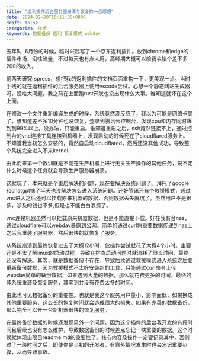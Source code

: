 ```yaml
---
title: "返利插件后台服务器崩溃与恢复的一点感想"
date: 2024-02-20T16:11:06+0800
draft: false
categories: 技术
keywords: 数据备份 返利 恢复模式 webdav
---
```


去年5，6月份的时候，临时兴起写了一个京东返利插件。放到chrome和edge的插件市场，没啥流量，不过每天也有点人用，高峰期大概可以给我攻陷个差不多200的收入。

前两天研究rspress，想把我的返利插件的文档页面重构一下，更美观一点。当时手残的就在返利插件的后台服务器上使用vscode尝试。心想一个静态网站生成器吗，没啥大问题，我之前在上面跑rust开发也没出现什么大事。谁知道就坏在这个上面。

在修改一个文件重新编译生成的时候，系统竟然没反应了，我以为可能是网络卡顿了，谁知道差不多10分钟也没恢复，登录到腾讯云控制台，发现cpu和内存同时爆到到99%以上。没办法，只能重启。谁知道重启之后，ssh竟然链接不上，通过控制台的vnc连接工具连接到机器上，发现启动的时候死在了cloudflared服务上。不知道我当初怎么安装的，竟然自启动cloudflared，然后还没其他成功，导致整个系统完全进入不来kernel.

由此而来第一个教训就是不能在生产机器上进行无关生产操作的其他任务，说不定什么时候这个任务就会导致生产服务器崩溃。

这就坑了，本来就是个重启解决的问题，现在要解决系统问题了。拜托了google和chatgpt搞了半天也没解决怎么进入系统问题。还好腾讯还有个救援模式，通过vnc进入之后还可以挂载原来机器的数据，否则数据丢失就坑了。虽然用户不是很多，涉及的钱也不多,但是也不能白白浪费了。

vnc连接机器虽然可以挂载原来机器数据，但是不能直接下载。好在我有台nas，通过cloudflare可以webdav暴露到公网。简单的通过curl将重要数据传递到nas上之后我重装了服务器，然后很快的就恢复了服务。

从系统崩溃到最终恢复过去了大概12小时，仅操作尝试就花了大概4个小时。主要还是不太了解linux的启动过程，导致在排查启动问题时就消耗了很长时间，最终还没有解决。其次，就是数据备份不存在，导致后续通过救援模式进入系统之后要重新备份数据，因为救援模式不太好安装新的工具，只能通过curl命令上传webdav简单的备份数据，如果遇到大量的数据，那么就花费更多的时间。最终的纯系统重装及恢复服务，其实到并没有花费太多的时间。

由此也可见数据备份的重要性。也就是我这个服务用户量小，影响面低，如果换成其他重要服务，这么长的恢复时间就会造成很大的损失。如果有完善的数据备份，那么完全可以开一台新机器很快的恢复服务。

在最终备份数据的时候还发现另外一个问题。因为这个插件的后台我开发的有段时间且后续也没有怎么维护，导致数据备份的时候差点忘记一块重要的数据。这个时候就体现出项目readme.md的重要性了。核心内容及操作一定要记录其中，否则过了一段时间之后，即使你是当初的开发者，有意外情况发生时也会忘记重要步骤，从而导致事故。

